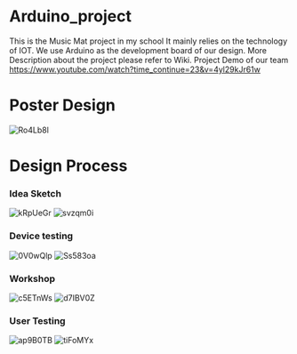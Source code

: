 # Arduino_project
This is the Music Mat project in my school
It mainly relies on the technology of IOT. 
We use Arduino as the development board of our design.
More Description about the project please refer to Wiki.
Project Demo of our team
https://www.youtube.com/watch?time_continue=23&v=4yl29kJr61w
# Poster Design 
![Ro4Lb8l](https://user-images.githubusercontent.com/42711913/64773466-c694e180-d595-11e9-8410-a66b16cee0f0.png)

# Design Process
### Idea Sketch
![kRpUeGr](https://user-images.githubusercontent.com/42711913/64773829-63f01580-d596-11e9-8860-19730136d6a2.jpg)
![svzqm0i](https://user-images.githubusercontent.com/42711913/64775346-4ff9e300-d599-11e9-9395-ca5df2d2a155.jpg)
### Device testing
![0V0wQlp](https://user-images.githubusercontent.com/42711913/64773846-69e5f680-d596-11e9-9dfe-97a864e2b95d.jpg)
![Ss583oa](https://user-images.githubusercontent.com/42711913/64774137-f690b480-d596-11e9-99a2-8c3f7ace04ba.jpg)
### Workshop
![c5ETnWs](https://user-images.githubusercontent.com/42711913/64774794-399f5780-d598-11e9-80da-2b79ede41f6a.jpg)
![d7IBV0Z](https://user-images.githubusercontent.com/42711913/64774827-46bc4680-d598-11e9-86e2-c9e7d3841da2.jpg)

### User Testing 
![ap9B0TB](https://user-images.githubusercontent.com/42711913/64774153-fe505900-d596-11e9-9d30-b96058dd4609.jpg)
![tiFoMYx](https://user-images.githubusercontent.com/42711913/64774133-f42e5a80-d596-11e9-9faf-8a3f3bff8752.jpg)
